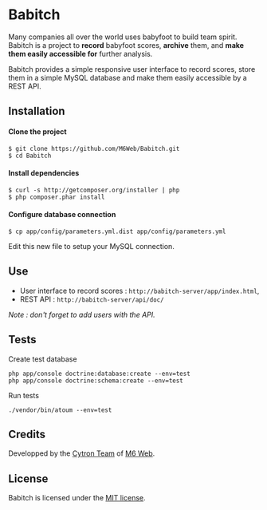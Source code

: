 # Babitch

Many companies all over the world uses babyfoot to build team spirit. Babitch is a project to **record** babyfoot scores, **archive** them, and **make them easily accessible for** further analysis.

Babitch provides a simple responsive user interface to record scores, store them in a simple MySQL database and make them easily accessible by a REST API.


## Installation

#### Clone the project

```
$ git clone https://github.com/M6Web/Babitch.git
$ cd Babitch
```

#### Install dependencies

```
$ curl -s http://getcomposer.org/installer | php
$ php composer.phar install
```

#### Configure database connection

```
$ cp app/config/parameters.yml.dist app/config/parameters.yml
```

Edit this new file to setup your MySQL connection.

## Use

* User interface to record scores : `http://babitch-server/app/index.html`,
* REST API : `http://babitch-server/api/doc/`

*Note : don't forget to add users with the API.*

## Tests

Create test database
```shell
php app/console doctrine:database:create --env=test
php app/console doctrine:schema:create --env=test
```
Run tests
```shell
./vendor/bin/atoum --env=test
```

## Credits

Developped by the [Cytron Team](http://cytron.fr/) of [M6 Web](http://tech.m6web.fr/).

## License

Babitch is licensed under the [MIT license](LICENSE).
